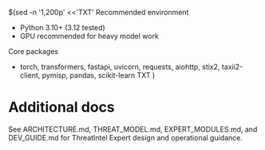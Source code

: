 $(sed -n '1,200p' <<'TXT'
Recommended environment
- Python 3.10+ (3.12 tested)
- GPU recommended for heavy model work

Core packages
- torch, transformers, fastapi, uvicorn, requests, aiohttp, stix2, taxii2-client, pymisp, pandas, scikit-learn
TXT
)
# Additional docs
See ARCHITECTURE.md, THREAT_MODEL.md, EXPERT_MODULES.md, and DEV_GUIDE.md for ThreatIntel Expert design and operational guidance.
